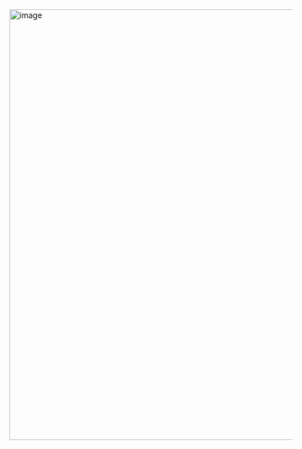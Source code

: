 <img width="766" alt="image" src="https://github.com/user-attachments/assets/e430f076-9612-4deb-af6b-4a32f88895b0">
